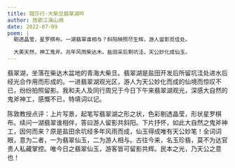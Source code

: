 ```yaml
---
title: 踏莎行·大柴旦翡翠湖吟
author: 放歌江海山阙
date: 2022-07-09
poem: |
  剔透晶莹，星罗棋布。一湖翡翠谁相与？斜阳映照尽生辉，游人留影觅佳处。

  大美天然，神工鬼斧。兆年风雨柴达木。盐田采后剩坑洼，天公妙化成仙玉。
---
```


翡翠湖，坐落在柴达木盆地的青海大柴旦。翡翠湖是盐田开发后所留坑洼处进水后经光合作用而形成的。一进翡翠湖观光区，游人为天公妙化而成的仙境而惊叹不已，纷纷拍照留影。我和夫人及同行周兄于今日下午来翡翠湖观光，深感大自然的鬼斧神工，感慨不已，特填词以记。

陈敦教授点评：上片写景，起笔写翡翠湖之形之状，色彩剔透晶莹，形状星罗棋布。续问一湖翡翠谁相伴，答曰游人留影共斜阳。下片抒怀，如此大自然之鬼斧神工，因何而来？原是盐田余坑经多年风雨而成，仙玉得成唯有天公妙笔！全词词眼，意为二者，一为翡翠仙玉，二为游人相与。古往今来，名玉珍翡，莫不为达官贵人私藏掌控。唯今日之翡翠仙玉，游客皆可留影共辉。民本之光，乃天公之意也！
